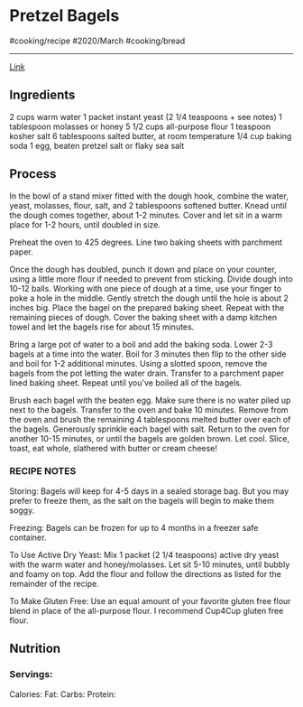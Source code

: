 # Pretzel Bagels
#cooking/recipe #2020/March #cooking/bread
- - - -
[Link](https://www.halfbakedharvest.com/pretzel-bagels/#bo-recipe)

## Ingredients
2 cups warm water
1 packet instant yeast (2 1/4 teaspoons + see notes)
1 tablespoon molasses or honey
5 1/2 cups all-purpose flour
1 teaspoon kosher salt
6 tablespoons salted butter, at room temperature
1/4 cup baking soda
1 egg, beaten
pretzel salt or flaky sea salt

## Process
In the bowl of a stand mixer fitted with the dough hook, combine the water, yeast, molasses, flour, salt, and 2 tablespoons softened butter. Knead until the dough comes together, about 1-2 minutes. Cover and let sit in a warm place for 1-2 hours, until doubled in size.

Preheat the oven to 425 degrees. Line two baking sheets with parchment paper.

Once the dough has doubled, punch it down and place on your counter, using a little more flour if needed to prevent from sticking. Divide dough into 10-12 balls. Working with one piece of dough at a time, use your finger to poke a hole in the middle. Gently stretch the dough until the hole is about 2 inches big. Place the bagel on the prepared baking sheet. Repeat with the remaining pieces of dough. Cover the baking sheet with a damp kitchen towel and let the bagels rise for about 15 minutes.

Bring a large pot of water to a boil and add the baking soda. Lower 2-3 bagels at a time into the water. Boil for 3 minutes then flip to the other side and boil for 1-2 additional minutes. Using a slotted spoon, remove the bagels from the pot letting the water drain. Transfer to a parchment paper lined baking sheet. Repeat until you've boiled all of the bagels.

Brush each bagel with the beaten egg. Make sure there is no water piled up next to the bagels. Transfer to the oven and bake 10 minutes. Remove from the oven and brush the remaining 4 tablespoons melted butter over each of the bagels. Generously sprinkle each bagel with salt. Return to the oven for another 10-15 minutes, or until the bagels are golden brown. Let cool. Slice, toast, eat whole, slathered with butter or cream cheese!

### RECIPE NOTES
Storing: Bagels will keep for 4-5 days in a sealed storage bag. But you may prefer to freeze them, as the salt on the bagels will begin to make them soggy.

Freezing: Bagels can be frozen for up to 4 months in a freezer safe container. 

To Use Active Dry Yeast: Mix 1 packet (2 1/4 teaspoons) active dry yeast with the warm water and honey/molasses. Let sit 5-10 minutes, until bubbly and foamy on top. Add the flour and follow the directions as listed for the remainder of the recipe. 

To Make Gluten Free: Use an equal amount of your favorite gluten free flour blend in place of the all-purpose flour. I recommend Cup4Cup gluten free flour. 

## Nutrition
### Servings:
Calories: 
Fat: 
Carbs: 
Protein: 